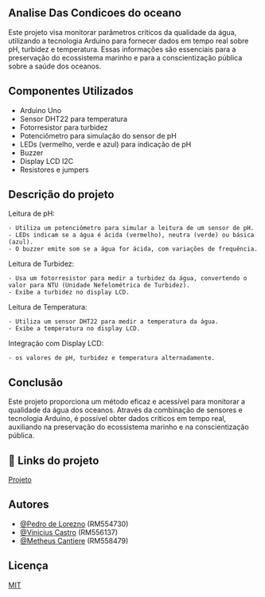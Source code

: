 
Analise Das Condicoes do oceano
-

Este projeto visa monitorar parâmetros críticos da qualidade da água, utilizando a tecnologia Arduino para fornecer dados em tempo real sobre pH, turbidez e temperatura. Essas informações são essenciais para a preservação do ecossistema marinho e para a conscientização pública sobre a saúde dos oceanos.



## Componentes Utilizados
- Arduino Uno
- Sensor DHT22 para temperatura
- Fotorresistor para turbidez
- Potenciômetro para simulação do sensor de pH
- LEDs (vermelho, verde e azul) para indicação de pH
- Buzzer
- Display LCD I2C
- Resistores e jumpers
## Descrição do projeto

Leitura de pH:

    - Utiliza um potenciômetro para simular a leitura de um sensor de pH.
    - LEDs indicam se a água é ácida (vermelho), neutra (verde) ou básica (azul).
    - O buzzer emite som se a água for ácida, com variações de frequência.

Leitura de Turbidez:

    - Usa um fotorresistor para medir a turbidez da água, convertendo o valor para NTU (Unidade Nefelométrica de Turbidez).
    - Exibe a turbidez no display LCD.

Leitura de Temperatura:

    - Utiliza um sensor DHT22 para medir a temperatura da água.
    - Exibe a temperatura no display LCD.

Integração com Display LCD:

    - os valores de pH, turbidez e temperatura alternadamente.
## Conclusão 
Este projeto proporciona um método eficaz e acessível para monitorar a qualidade da água dos oceanos. Através da combinação de sensores e tecnologia Arduino, é possível obter dados críticos em tempo real, auxiliando na preservação do ecossistema marinho e na conscientização pública.
## 🔗 Links do projeto
[Projeto](https://wokwi.com/projects/399722347389581313)


## Autores

- [@Pedro de Lorezno](https://github.com/PedroLorenzop) (RM554730)
- [@Vinicius Castro](https://github.com/ViniciusCastroo) (RM556137)
- [@Metheus Cantiere](https://github.com/matheuscantiere) (RM558479)


## Licença

[MIT](https://choosealicense.com/licenses/mit/)

